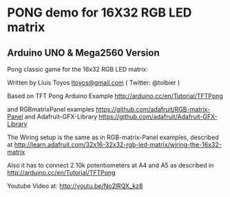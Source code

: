 PONG demo for 16X32 RGB LED matrix
==================================
Arduino UNO & Mega2560 Version
------------------------------

Pong classic game for the 16x32 RGB LED matrix:


Written by Lluis Toyos <ltoyos@gmail.com>  ( Twitter: @tolbier )

 Based on TFT Pong Arduino Example 
 http://arduino.cc/en/Tutorial/TFTPong


and RGBmatrixPanel examples
https://github.com/adafruit/RGB-matrix-Panel
and Adafruit-GFX-Library
https://github.com/adafruit/Adafruit-GFX-Library

The Wiring setup is the same as in RGB-matrix-Panel examples, 
described at 
http://learn.adafruit.com/32x16-32x32-rgb-led-matrix/wiring-the-16x32-matrix

Also it has to connect 2 10k potentiometers at A4 and A5 as described in 
http://arduino.cc/en/Tutorial/TFTPong


Youtube Video at: http://youtu.be/No2lRQX_kz8

